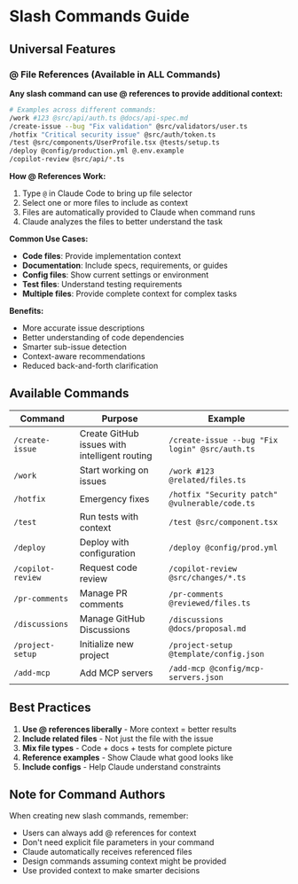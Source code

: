 # Slash Commands Guide

## Universal Features

### @ File References (Available in ALL Commands)

**Any slash command can use @ references to provide additional context:**

```bash
# Examples across different commands:
/work #123 @src/api/auth.ts @docs/api-spec.md
/create-issue --bug "Fix validation" @src/validators/user.ts
/hotfix "Critical security issue" @src/auth/token.ts
/test @src/components/UserProfile.tsx @tests/setup.ts
/deploy @config/production.yml @.env.example
/copilot-review @src/api/*.ts
```

**How @ References Work:**
1. Type `@` in Claude Code to bring up file selector
2. Select one or more files to include as context
3. Files are automatically provided to Claude when command runs
4. Claude analyzes the files to better understand the task

**Common Use Cases:**
- **Code files**: Provide implementation context
- **Documentation**: Include specs, requirements, or guides
- **Config files**: Show current settings or environment
- **Test files**: Understand testing requirements
- **Multiple files**: Provide complete context for complex tasks

**Benefits:**
- More accurate issue descriptions
- Better understanding of code dependencies
- Smarter sub-issue detection
- Context-aware recommendations
- Reduced back-and-forth clarification

## Available Commands

| Command | Purpose | Example |
|---------|---------|---------|
| `/create-issue` | Create GitHub issues with intelligent routing | `/create-issue --bug "Fix login" @src/auth.ts` |
| `/work` | Start working on issues | `/work #123 @related/files.ts` |
| `/hotfix` | Emergency fixes | `/hotfix "Security patch" @vulnerable/code.ts` |
| `/test` | Run tests with context | `/test @src/component.tsx` |
| `/deploy` | Deploy with configuration | `/deploy @config/prod.yml` |
| `/copilot-review` | Request code review | `/copilot-review @src/changes/*.ts` |
| `/pr-comments` | Manage PR comments | `/pr-comments @reviewed/files.ts` |
| `/discussions` | Manage GitHub Discussions | `/discussions @docs/proposal.md` |
| `/project-setup` | Initialize new project | `/project-setup @template/config.json` |
| `/add-mcp` | Add MCP servers | `/add-mcp @config/mcp-servers.json` |

## Best Practices

1. **Use @ references liberally** - More context = better results
2. **Include related files** - Not just the file with the issue
3. **Mix file types** - Code + docs + tests for complete picture
4. **Reference examples** - Show Claude what good looks like
5. **Include configs** - Help Claude understand constraints

## Note for Command Authors

When creating new slash commands, remember:
- Users can always add @ references for context
- Don't need explicit file parameters in your command
- Claude automatically receives referenced files
- Design commands assuming context might be provided
- Use provided context to make smarter decisions
